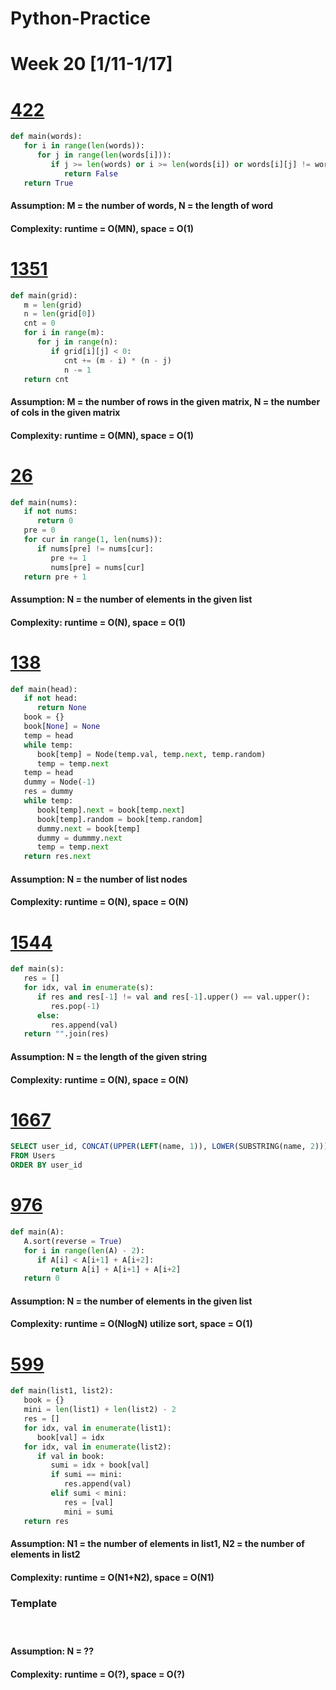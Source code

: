# Python-Practice

# Week 20 [1/11-1/17]

# [422](https://leetcode.com/problems/valid-word-square/)
```python
def main(words):
   for i in range(len(words)):
      for j in range(len(words[i])):
         if j >= len(words) or i >= len(words[i]) or words[i][j] != words[j][i]:
            return False
   return True
```
#### Assumption: M = the number of words, N = the length of word
#### Complexity: runtime = O(MN), space = O(1)

# [1351](https://leetcode.com/problems/count-negative-numbers-in-a-sorted-matrix/)
```python
def main(grid):
   m = len(grid)
   n = len(grid[0])
   cnt = 0
   for i in range(m):
      for j in range(n):
         if grid[i][j] < 0:
            cnt += (m - i) * (n - j)
            n -= 1
   return cnt
```
#### Assumption: M = the number of rows in the given matrix, N = the number of cols in the given matrix
#### Complexity: runtime = O(MN), space = O(1)

# [26](https://leetcode.com/problems/remove-duplicates-from-sorted-array/)
```python
def main(nums):
   if not nums:
      return 0
   pre = 0
   for cur in range(1, len(nums)):
      if nums[pre] != nums[cur]:
         pre += 1
         nums[pre] = nums[cur]
   return pre + 1
```
#### Assumption: N = the number of elements in the given list
#### Complexity: runtime = O(N), space = O(1)

# [138](https://leetcode.com/problems/copy-list-with-random-pointer/)
```python
def main(head):
   if not head:
      return None
   book = {}
   book[None] = None
   temp = head
   while temp:
      book[temp] = Node(temp.val, temp.next, temp.random)
      temp = temp.next
   temp = head
   dummy = Node(-1)
   res = dummy
   while temp:
      book[temp].next = book[temp.next]
      book[temp].random = book[temp.random]
      dummy.next = book[temp]
      dummy = dummmy.next
      temp = temp.next
   return res.next
```
#### Assumption: N = the number of list nodes
#### Complexity: runtime = O(N), space = O(N)

# [1544](https://leetcode.com/problems/make-the-string-great/)
```python
def main(s):
   res = []
   for idx, val in enumerate(s):
      if res and res[-1] != val and res[-1].upper() == val.upper():
         res.pop(-1)
      else:
         res.append(val)
   return "".join(res)
```
#### Assumption: N = the length of the given string
#### Complexity: runtime = O(N), space = O(N)

# [1667](https://leetcode.com/problems/fix-names-in-a-table/)
```sql
SELECT user_id, CONCAT(UPPER(LEFT(name, 1)), LOWER(SUBSTRING(name, 2))) AS name
FROM Users
ORDER BY user_id
```

# [976](https://leetcode.com/problems/largest-perimeter-triangle/)
```python
def main(A):
   A.sort(reverse = True)
   for i in range(len(A) - 2):
      if A[i] < A[i+1] + A[i+2]:
         return A[i] + A[i+1] + A[i+2]
   return 0 
```
#### Assumption: N = the number of elements in the given list
#### Complexity: runtime = O(NlogN) utilize sort, space = O(1)

# [599](https://leetcode.com/problems/minimum-index-sum-of-two-lists/)
```python
def main(list1, list2):
   book = {}
   mini = len(list1) + len(list2) - 2
   res = []
   for idx, val in enumerate(list1):
      book[val] = idx
   for idx, val in enumerate(list2):
      if val in book:
         sumi = idx + book[val]
         if sumi == mini:
            res.append(val)
         elif sumi < mini:
            res = [val]
            mini = sumi
   return res
```
#### Assumption: N1 = the number of elements in list1, N2 = the number of elements in list2
#### Complexity: runtime = O(N1+N2), space = O(N1)

### Template
# []()
```python
```
#### Assumption: N = ??
#### Complexity: runtime = O(?), space = O(?)
